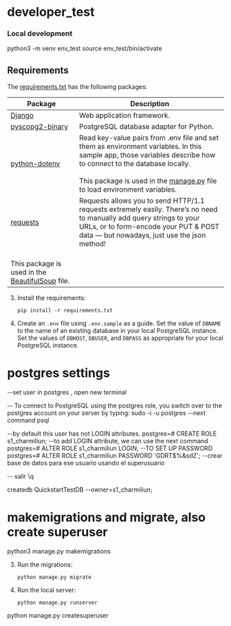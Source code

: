 # developer_test
### Local development

python3 -m venv env_test
source env_test/bin/activate

## Requirements

The [requirements.txt](./requirements.txt) has the following packages:

| Package | Description |
| ------- | ----------- |
| [Django](https://pypi.org/project/Django/) | Web application framework. |
| [pyscopg2-binary](https://pypi.org/project/psycopg-binary/) | PostgreSQL database adapter for Python. |
| [python-dotenv](https://pypi.org/project/python-dotenv/) | Read key-value pairs from .env file and set them as environment variables. In this sample app, those variables describe how to connect to the database locally. <br><br> This package is used in the [manage.py](./manage.py) file to load environment variables. |
| [requests](https://pypi.org/project/requests/) | Requests allows you to send HTTP/1.1 requests extremely easily. There’s no need to manually add query strings to your URLs, or to form-encode your PUT & POST data — but nowadays, just use the json method! <br>
<br> This package is used in the [BeautifulSoup](task2/scraper/pipelines.py) file. |

3. Install the requirements:
    ```shell
    pip install -r requirements.txt
    ```
4. Create an `.env` file using `.env.sample` as a guide. Set the value of `DBNAME` to the name of an existing database in your local PostgreSQL instance. Set the values of `DBHOST`, `DBUSER`, and `DBPASS` as appropriate for your local PostgreSQL instance.

# postgres settings
--set user in postgres , open new terminal

-- To connect to PostgreSQL using the postgres role, you switch over to the postgres account on your server by typing:
sudo -i -u postgres
--next command
psql

--by default this user has not LOGIN attributes. 
postgres=# CREATE ROLE s1_charmiliun;
--to add LOGIN attribute, we can use the next command
postgres=# ALTER ROLE s1_charmiliun LOGIN;
--TO SET UP PASSWORD
postgres=# ALTER ROLE s1_charmiliun PASSWORD 'GDRT$%&sdZ';
--crear base de datos para ese usuario usando el superusuario

-- salir
\q

createdb QuickstartTestDB --owner=s1_charmiliun;

# makemigrations and migrate, also create superuser
python3 manage.py makemigrations

3. Run the migrations:

    ```shell
    python manage.py migrate
    ```
4. Run the local server:

    ```shell
    python manage.py runserver
    ```
python manage.py createsuperuser 